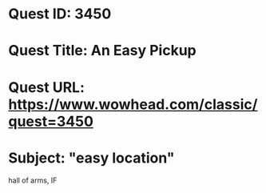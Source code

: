 # Quest ID: 3450
# Quest Title: An Easy Pickup
# Quest URL: https://www.wowhead.com/classic/quest=3450
# Subject: "easy location"
hall of arms, IF